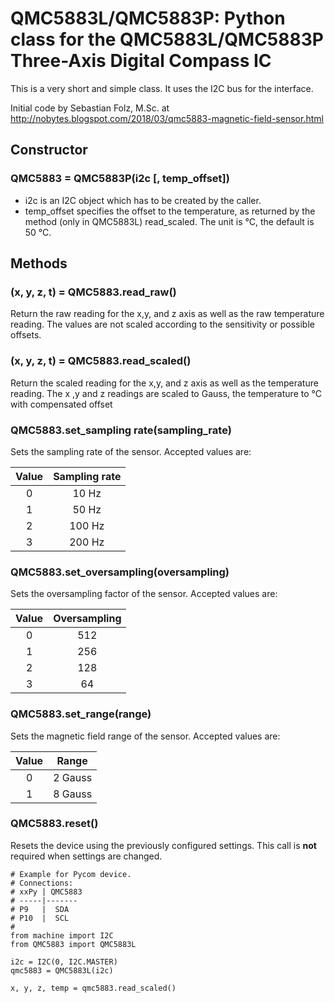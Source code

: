 # QMC5883L/QMC5883P: Python class for the QMC5883L/QMC5883P Three-Axis Digital Compass IC

This is a very short and simple class. It uses the I2C bus for the interface.

Initial code by Sebastian Folz, M.Sc. at
http://nobytes.blogspot.com/2018/03/qmc5883-magnetic-field-sensor.html

## Constructor

### QMC5883 = QMC5883P(i2c [, temp_offset])

- i2c is an I2C object which has to be created by the caller.
- temp_offset specifies the offset to the temperature, as returned by the method (only in QMC5883L)
read_scaled. The unit is °C, the default is 50 °C.

## Methods

### (x, y, z, t) = QMC5883.read_raw()
Return the raw reading for the x,y, and z axis as well as the raw temperature
reading. The values are not scaled according to the sensitivity or possible offsets.

### (x, y, z, t) = QMC5883.read_scaled()
Return the scaled reading for the x,y, and z axis as well as the temperature
reading. The x ,y and z readings are scaled to Gauss, the temperature to °C with compensated offset

### QMC5883.set_sampling rate(sampling_rate)
Sets the sampling rate of the sensor. Accepted values are:

|Value|Sampling rate|
|:-:|:-:|
|0|10 Hz|
|1|50 Hz|
|2|100 Hz|
|3|200 Hz|

### QMC5883.set_oversampling(oversampling)
Sets the oversampling factor of the sensor. Accepted values are:

|Value|Oversampling|
|:-:|:-:|
|0|512|
|1|256|
|2|128|
|3|64|

### QMC5883.set_range(range)
Sets the magnetic field range of the sensor. Accepted values are:

|Value|Range|
|:-:|:-:|
|0|2 Gauss|
|1|8 Gauss|

### QMC5883.reset()

Resets the device using the previously configured settings. This call is **not**
required when settings are changed.

```
# Example for Pycom device.
# Connections:
# xxPy | QMC5883
# -----|-------
# P9   |  SDA
# P10  |  SCL
#
from machine import I2C
from QMC5883 import QMC5883L

i2c = I2C(0, I2C.MASTER)
qmc5883 = QMC5883L(i2c)

x, y, z, temp = qmc5883.read_scaled()
```

